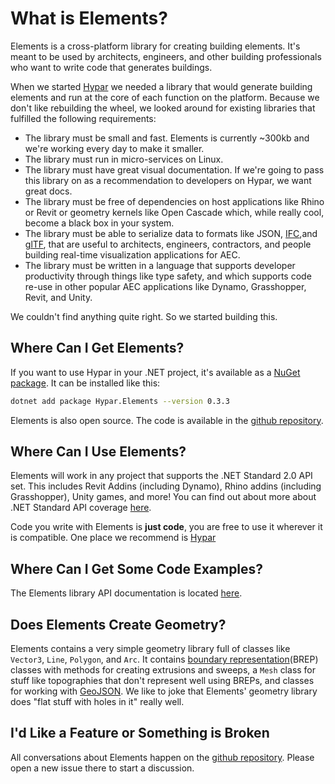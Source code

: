 # What is Elements?
Elements is a cross-platform library for creating building elements. It's meant to be used by architects, engineers, and other building professionals who want to write code that generates buildings.

When we started [Hypar](https://www.hypar.io) we needed a library that would generate building elements and run at the core of each function on the platform. Because we don't like rebuilding the wheel, we looked around for existing libraries that fulfilled the following requirements:
- The library must be small and fast. Elements is currently ~300kb and we're working every day to make it smaller.
- The library must run in micro-services on Linux.
- The library must have great visual documentation. If we're going to pass this library on as a recommendation to developers on Hypar, we want great docs.
- The library must be free of dependencies on host applications like Rhino or Revit or geometry kernels like Open Cascade which, while really cool, become a black box in your system.
- The library must be able to serialize data to formats like JSON, [IFC](https://www.buildingsmart.org/about/what-is-openbim/ifc-introduction/),and [glTF](https://www.khronos.org/gltf/), that are useful to architects, engineers, contractors, and people building real-time visualization applications for AEC.
- The library must be written in a language that supports developer productivity through things like type safety, and which supports code re-use in other popular AEC applications like Dynamo, Grasshopper, Revit, and Unity.

We couldn't find anything quite right. So we started building this.

## Where Can I Get Elements?
If you want to use Hypar in your .NET project, it's available as a [NuGet package](https://www.nuget.org/packages/Hypar.Elements/). It can be installed like this:
```bash
dotnet add package Hypar.Elements --version 0.3.3
```
Elements is also open source. The code is available in the [github repository](https://github.com/hypar-io/Elements).

## Where Can I Use Elements?
Elements will work in any project that supports the .NET Standard 2.0 API set. This includes Revit Addins (including Dynamo), Rhino addins (including Grasshopper), Unity games, and more! You can find out about more about .NET Standard API coverage [here](https://github.com/dotnet/standard/blob/master/docs/versions.md).

Code you write with Elements is **just code**, you are free to use it wherever it is compatible. One place we recommend is [Hypar](../index.html)

## Where Can I Get Some Code Examples?
The Elements library API documentation is located [here](../api/Elements.html).

## Does Elements Create Geometry?
Elements contains a very simple geometry library full of classes like `Vector3`, `Line`, `Polygon`, and `Arc`. It contains [boundary representation](https://en.wikipedia.org/wiki/Boundary_representation)(BREP) classes with methods for creating extrusions and sweeps, a `Mesh` class for stuff like topographies that don't represent well using BREPs, and classes for working with [GeoJSON](https://geojson.org/). We like to joke that Elements' geometry library does "flat stuff with holes in it" really well.

## I'd Like a Feature or Something is Broken
All conversations about Elements happen on the [github repository](https://github.com/hypar-io/Elements). Please open a new issue there to start a discussion.
